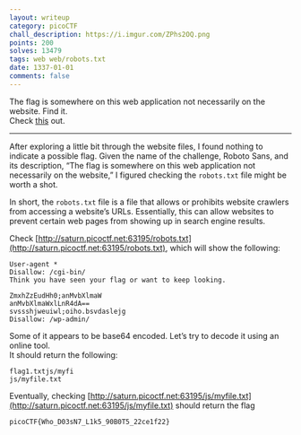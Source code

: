 ```yaml
---
layout: writeup
category: picoCTF
chall_description: https://i.imgur.com/ZPhs2OQ.png
points: 200
solves: 13479
tags: web web/robots.txt
date: 1337-01-01
comments: false
---
```


The flag is somewhere on this web application not necessarily on the website. Find it.  
Check [this](http://saturn.picoctf.net:63195/) out.  

---

After exploring a little bit through the website files, I found nothing to indicate a possible flag. Given the name of the challenge, Roboto Sans, and its description, “The flag is somewhere on this web application not necessarily on the website,” I figured checking the `robots.txt` file might be worth a shot.  

In short, the `robots.txt` file is a file that allows or prohibits website crawlers from accessing a website’s URLs. Essentially, this can allow websites to prevent certain web pages from showing up in search engine results.  

Check [http://saturn.picoctf.net:63195/robots.txt](http://saturn.picoctf.net:63195/robots.txt), which will show the following:

    User-agent *
    Disallow: /cgi-bin/
    Think you have seen your flag or want to keep looking.

    ZmxhZzEudHh0;anMvbXlmaW
    anMvbXlmaWxlLnR4dA==
    svssshjweuiwl;oiho.bsvdaslejg
    Disallow: /wp-admin/


Some of it appears to be base64 encoded. Let’s try to decode it using an online tool.  
It should return the following:  

    flag1.txtjs/myfi
    js/myfile.txt

Eventually, checking [http://saturn.picoctf.net:63195/js/myfile.txt](http://saturn.picoctf.net:63195/js/myfile.txt) should return the flag  

    picoCTF{Who_D03sN7_L1k5_90B0T5_22ce1f22}